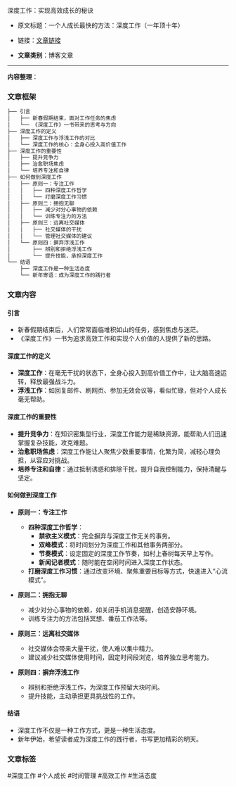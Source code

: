深度工作：实现高效成长的秘诀  
- 原文标题：一个人成长最快的方法：深度工作（一年顶十年）  
- 链接：[文章链接](https://mp.weixin.qq.com/s/Dll5fMPfvVzysKt50V7Kg)  

- **文章类别**：博客文章  

---

**内容整理**：

### 文章框架
```markdown
├── 引言
│   ├── 新春假期结束，面对工作任务的焦虑
│   └── 《深度工作》一书带来的思考与方向
├── 深度工作的定义
│   ├── 深度工作与浮浅工作的对比
│   └── 深度工作的核心：全身心投入高价值工作
├── 深度工作的重要性
│   ├── 提升竞争力
│   ├── 治愈职场焦虑
│   └── 培养专注和自律
├── 如何做到深度工作
│   ├── 原则一：专注工作
│   │   ├── 四种深度工作哲学
│   │   └── 打磨深度工作习惯
│   ├── 原则二：拥抱无聊
│   │   ├── 减少对分心事物的依赖
│   │   └── 训练专注力的方法
│   ├── 原则三：远离社交媒体
│   │   ├── 社交媒体的干扰
│   │   └── 管理社交媒体的建议
│   └── 原则四：摒弃浮浅工作
│       ├── 辨别和拒绝浮浅工作
│       └── 提升技能，承担深度工作
└── 结语
    ├── 深度工作是一种生活态度
    └── 新年寄语：成为深度工作的践行者
```

### 文章内容
#### 引言
- 新春假期结束后，人们常常面临堆积如山的任务，感到焦虑与迷茫。
- 《深度工作》一书为追求高效工作和实现个人价值的人提供了新的思路。

#### 深度工作的定义
- **深度工作**：在毫无干扰的状态下，全身心投入到高价值工作中，让大脑高速运转，释放最强战斗力。
- **浮浅工作**：如回复邮件、刷网页、参加无效会议等，看似忙碌，但对个人成长毫无帮助。

#### 深度工作的重要性
- **提升竞争力**：在知识密集型行业，深度工作能力是稀缺资源，能帮助人们迅速掌握复杂技能，攻克难题。
- **治愈职场焦虑**：深度工作能让人聚焦少数重要事情，化繁为简，减轻心理负担，从容应对挑战。
- **培养专注和自律**：通过抵制诱惑和排除干扰，提升自我控制能力，保持清醒与坚定。

#### 如何做到深度工作
- **原则一：专注工作**
  - **四种深度工作哲学**：
    - **禁欲主义模式**：完全摒弃与深度工作无关的事务。
    - **双峰模式**：将时间划分为深度工作和其他事务两部分。
    - **节奏模式**：设定固定的深度工作节奏，如村上春树每天早上写作。
    - **新闻记者模式**：随时能在空闲时间进入深度工作状态。
  - **打磨深度工作习惯**：通过改变环境、聚焦重要目标等方式，快速进入“心流模式”。

- **原则二：拥抱无聊**
  - 减少对分心事物的依赖，如关闭手机消息提醒，创造安静环境。
  - 训练专注力的方法包括冥想、番茄工作法等。

- **原则三：远离社交媒体**
  - 社交媒体会带来大量干扰，使人难以集中精力。
  - 建议减少社交媒体使用时间，固定时间段浏览，培养独立思考能力。

- **原则四：摒弃浮浅工作**
  - 辨别和拒绝浮浅工作，为深度工作预留大块时间。
  - 提升技能，主动承担更具挑战性的工作。

#### 结语
- 深度工作不仅是一种工作方式，更是一种生活态度。
- 新年伊始，希望读者成为深度工作的践行者，书写更加精彩的明天。

### 文章标签
#深度工作 #个人成长 #时间管理 #高效工作 #生活态度
